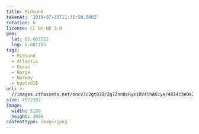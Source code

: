 ```yaml
---
title: Midsund
takenAt: '2018-07-30T11:31:50.000Z'
rotation: 0
license: CC BY-ND 3.0
geo:
  lat: 62.663522
  lng: 6.681155
tags:
  - Midsund
  - Atlantic
  - Ocean
  - Norge
  - Norway
  - bgotrd18
url: >-
  //images.ctfassets.net/bncv3c2gt878/3g7Znn8cHyxiRV4lhAKcye/4814c3e0e2b3e407c6addf2176b9d142/midsund_28923077087_o
size: 4522382
image:
  width: 5199
  height: 2925
contentType: image/jpeg
---
```


